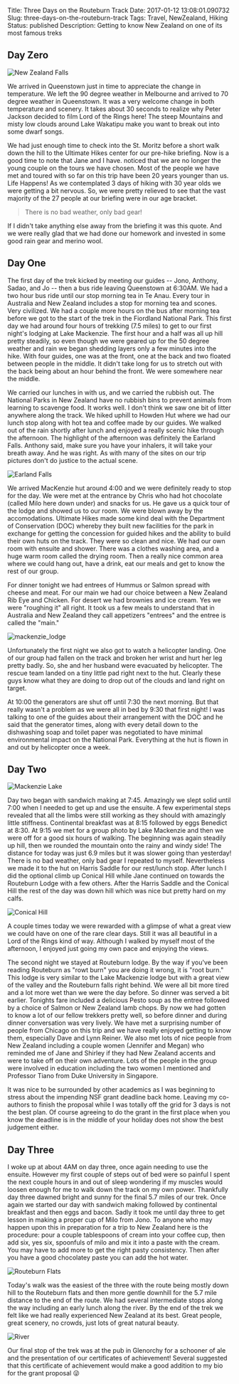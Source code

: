 Title: Three Days on the Routeburn Track
Date: 2017-01-12 13:08:01.090732
Slug: three-days-on-the-routeburn-track
Tags: Travel, NewZealand, Hiking
Status: published
Description: Getting to know New Zealand on one of its most famous treks

## Day Zero

![New Zealand Falls](../images/NZ/green_falls.jpg)

We arrived in Queenstown just in time to appreciate the change in temperature. We left the 90 degree weather in Melbourne and arrived to 70 degree weather in Queenstown.  It was a very welcome change in both temperature and scenery.  It takes about 30 seconds to realize why Peter Jackson decided to film Lord of the Rings here!  The steep Mountains and misty low clouds around Lake Wakatipu  make you want to break out into some  dwarf songs.

We had just enough time to check into the St. Moritz before a short walk down the hill to the Ultimate Hikes center for our pre-hike briefing.  Now is a good time to note that Jane and I have. noticed that we are no longer the young couple on the tours we have chosen.  Most of the people we have met and toured with so far on this trip have been 20 years younger than us.  Life Happens!  As we contemplated 3 days of hiking with 30 year olds we were getting a bit nervous.  So, we were pretty relieved to see that the vast majority of the 27 people at our briefing were in our age bracket.

> There is no bad weather, only bad gear!

If I didn't take anything else away from the briefing it was this quote.  And we were really glad that we had done our homework and invested in some good rain gear and merino wool.

## Day One

The first day of the trek kicked by meeting our guides -- Jono, Anthony, Sadao, and Jo -- then a bus ride leaving Queenstown at 6:30AM.  We had a two hour bus ride until our stop morning tea in Te Anau.  Every tour in Australia and New Zealand includes a stop for morning tea and scones.  Very civilized.  We had a couple more hours on the bus after morning tea before we got to the start of the trek in the Fiordland National Park.  This first day we had around four hours of trekking (7.5 miles) to get to our first night's lodging at Lake Mackenzie. The first hour and a half was all up hill pretty steadily, so even though we were geared up for the 50 degree weather and rain we began shedding layers only a few minutes into the hike.  With four guides, one was at the front, one at the back and two floated between people in the middle.  It didn't take long for us to stretch out with the back being about an hour behind the front.  We were somewhere near the middle.  

We carried our lunches in with us, and we carried the rubbish out.  The National Parks in New Zealand have no rubbish bins to prevent animals from learning to scavenge food.  It works well.  I don't think we saw one bit of litter anywhere along the track.  We hiked uphill to Howden Hut where we had our lunch stop along with hot tea and coffee made by our guides.  We walked out of the rain shortly after lunch and enjoyed a really scenic hike through the afternoon.  The highlight of the afternoon was definitely the Earland Falls.  Anthony said, make sure you have your inhalers, it will take your breath away.  And he was right.  As with many of the sites on our trip pictures don't do justice to the actual scene.

![Earland Falls](../images/NZ/earland_falls.jpg)

We arrived MacKenzie hut around 4:00 and we were definitely ready to stop for the day.  We were met at the entrance by Chris who had hot chocolate (called Milo here down under) and snacks for us.  He gave us a quick tour of the lodge and showed us to our room.   We were  blown away by the accomodations.  Ultimate Hikes made some kind deal with the Department of Conservation (DOC) whereby they built new facilities for the park in exchange for getting the concession for guided hikes and the ability to build their own huts on the track.  They were so clean and nice.  We had our own room with ensuite and shower.  There was a clothes washing area, and a huge warm room called the drying room.  Then a really nice common area where we could hang out, have a drink, eat our meals and get to know the rest of our group.  

For dinner tonight we had entrees of Hummus or Salmon spread with cheese and meat.  For our main we had  our choice between a New Zealand Rib Eye and Chicken.  For desert we had brownies and ice cream.   Yes we were "roughing it" all right.  It took us a few meals to understand that in Australia and New Zealand they call appetizers "entrees" and the entree is called the "main."

![mackenzie_lodge](../images/NZ/mackenzie_lodge.jpg)

Unfortunately the first night we also got to watch a helicopter landing.  One of our group had fallen on the track and broken her wrist and hurt her leg pretty badly. So, she and her husband were evacuated by helicopter.  The rescue team landed on a tiny little pad right next to the hut.  Clearly these guys know what they are doing to drop out of the clouds and land right on target.

At 10:00 the generators are shut off until 7:30 the next morning.  But that really wasn't a problem as we were all in bed by 9:30 that first night!  I was talking to one of the guides about their arrangement with the DOC and he said that the generator times, along with every detail down to the dishwashing soap and toilet paper was negotiated to have minimal environmental impact on the National Park.   Everything at the hut is flown in and out by helicopter once a week.

## Day Two

![Mackenzie Lake](../images/NZ/lake_mackenzie.jpg)

Day two began with sandwich making at 7:45.  Amazingly we slept solid until 7:00 when I needed to get up and use the ensuite.   A few experimental steps revealed that all the limbs were still working as they should with amazingly little stiffness.  Continental breakfast was at 8:15 followed by eggs Benedict at 8:30.  At 9:15 we met for a group photo by Lake Mackenzie and then we were off for a good six hours of walking.   The beginning was again steadily up hill, then we rounded the mountain onto the rainy and windy side! The distance for today was just 6.9 miles but it was slower going than yesterday! There is no bad weather, only bad gear I repeated to myself.  Nevertheless we made it to the hut on Harris Saddle for our rest/lunch stop.  After lunch I did the optional climb up Conical Hill while Jane continued on towards the Routeburn Lodge with a few others.  After the Harris Saddle and the Conical Hill the rest of the day was down hill  which was nice but pretty hard on my calfs.  

![Conical Hill](../images/NZ/harris_lake.jpg)

A couple times today we were rewarded with a glimpse of what a great view we could have on one of the rare clear days.  Still it was all beautiful in a Lord of the Rings kind of way.  Although I walked by myself most of the afternoon, I enjoyed just going my own pace and enjoying the views.

The second night we stayed at Routeburn lodge.  By the way if you've been reading Routeburn as "rowt burn" you are doing it wrong, it is "root burn." This lodge is very similar to the Lake Mackenzie lodge but with a great view of the valley and the Routeburn falls right behind.  We were all bit more tired and a lot more wet than we were the day before.  So dinner was served a bit earlier.  Tonights fare included a delicious Pesto soup as the entree followed by a choice of Salmon or New Zealand lamb chops.  By now we had gotten to know a lot of our fellow trekkers pretty well, so before dinner and during dinner conversation was very lively.  We have met a surprising number of people from Chicago on this trip and we have really enjoyed getting to know them, especially Dave and Lynn Reiner.  We also met lots of nice people from New Zealand including a couple women (Jennifer and Megan) who reminded me of Jane and Shirley if they had New Zealand accents and were to take off on their own adventure.  Lots of the people in the group were involved in education including the two women I mentioned and  Professor Tiano from Duke University in Singapore.  

It was nice to be surrounded by other academics as I was beginning to stress about the impending NSF grant deadline back home.  Leaving my co-authors to finish the proposal while I was totally off the grid for 3 days is not the best plan. Of course agreeing to do the grant in the first place when you know the deadline is in the middle of your holiday does not show the best judgement either.

## Day Three

I woke up at about 4AM on day three, once again needing to use the ensuite.  However my first couple of steps out of bed were so painful I spent the next couple hours in and out of sleep wondering if my muscles would loosen enough for me to walk down the track on my own power.  Thankfully day three dawned bright and sunny for the final 5.7 miles of our trek.  Once again we started our day with sandwich making followed by continental breakfast and then eggs and bacon.  Sadly it took me until day three to get lesson in making a proper cup of Milo from Jono.  To anyone who may happen upon this in preparation for a trip to New Zealand here is the procedure:  pour a couple tablespoons of cream into your coffee cup, then add six, yes six, spoonfuls of milo and mix it into a paste with the cream.  You may have to add more to get the right pasty consistency.  Then after you have a good chocolatey paste you can add the hot water.

![Routeburn Flats](../images/NZ/routeburn_flats.jpg)

Today's walk was the easiest of the three with the route being mostly down hill to the Routeburn flats and then more gentle downhill  for the 5.7 mile distance to the end of the route.  We had several intermediate stops along the way including an early lunch along the river.  By the end of the trek we felt like we had really experienced New Zealand at its best.  Great people, great scenery, no crowds, just lots of great natural beauty.

![River](../images/NZ/final_lunch.jpg)

Our final stop of the trek was at the pub in Glenorchy for a schooner of ale and the presentation of our certificates of achievement!  Several suggested that this certificate of achievement would make a good addition to my bio for the grant proposal 😜


